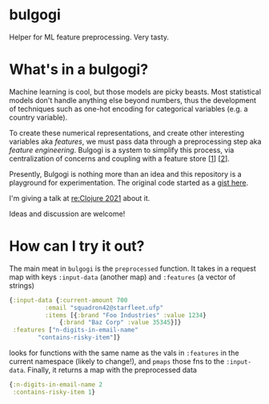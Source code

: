 # bulgogi
Helper for ML feature preprocessing. Very tasty.

# What's in a bulgogi?

Machine learning is cool, but those models are picky beasts.
Most statistical models don't handle anything else beyond numbers,
thus the development of techniques such as one-hot encoding for 
categorical variables (e.g. a country variable).

To create these numerical representations, and create other interesting
variables aka _features_, we must pass data through a preprocessing step
aka _feature engineering_.
Bulgogi is a system to simplify this process, via centralization of
concerns and coupling with a feature store [[1](https://www.tecton.ai/blog/what-is-a-feature-store/)]
[[2](https://medium.com/p/402ade0743b)].

Presently, Bulgogi is nothing more than an idea and this repository is a
playground for experimentation.
The original code started as a [gist here](https://gist.github.com/jcpsantiago/320e3665a9bd749fc25ede0341c6323c).

I'm giving a talk at [re:Clojure 2021](http://www.reclojure.org/#schedule) about it.

Ideas and discussion are welcome!

# How can I try it out?

The main meat in `bulgogi` is the `preprocessed` function.
It takes in a request map with keys `:input-data` (another map) and `:features` (a vector of strings)
```clj
{:input-data {:current-amount 700
	      :email "squadron42@starfleet.ufp"
	      :items [{:brand "Foo Industries" :value 1234}
		      {:brand "Baz Corp" :value 35345}]}
 :features ["n-digits-in-email-name" 
	    "contains-risky-item"]}
```

looks for functions with the same name as the vals in `:features` in the current 
namespace (likely to change!),
and `pmaps` those fns to the `:input-data`.
Finally, it returns a map with the preprocessed data
```clj
{:n-digits-in-email-name 2
 :contains-risky-item 1}
```
